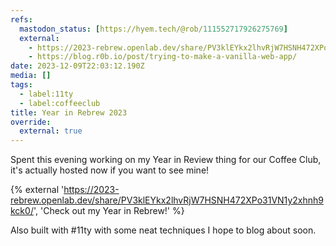 ```yaml
---
refs:
  mastodon_status: [https://hyem.tech/@rob/111552717926275769]
  external:
    - https://2023-rebrew.openlab.dev/share/PV3klEYkx2lhvRjW7HSNH472XPo31VN1y2xhnh9kck0/
    - https://blog.r0b.io/post/trying-to-make-a-vanilla-web-app/
date: 2023-12-09T22:03:12.190Z
media: []
tags:
  - label:11ty
  - label:coffeeclub
title: Year in Rebrew 2023
override:
  external: true
---
```


Spent this evening working on my Year in Review thing for our Coffee Club, it's actually hosted now if you want to see mine!

{% external 'https://2023-rebrew.openlab.dev/share/PV3klEYkx2lhvRjW7HSNH472XPo31VN1y2xhnh9kck0/', 'Check out my Year in Rebrew!' %}

Also built with #11ty with some neat techniques I hope to blog about soon.
